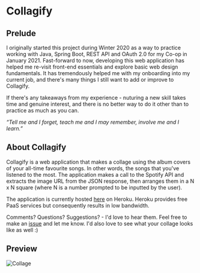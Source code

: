 # Collagify

## Prelude

I originally started this project during Winter 2020 as a way to practice working with Java, Spring Boot, REST API and OAuth 2.0 for my Co-op in January 2021. Fast-forward to now, developing this web application has helped me re-visit front-end essentials and explore basic web design fundamentals. It has tremendously helped me with my onboarding into my current job, and there's many things I still want to add or improve to Collagify. 

If there's any takeaways from my experience - nuturing a new skill takes time and genuine interest, and there is no better way to do it other than to practice as much as you can.

*“Tell me and I forget, teach me and I may remember, involve me and I learn.”*

## About Collagify

Collagify is a web application that makes a collage using the album covers of your all-time favourite songs. In other words, the songs that you've listened to the most. The application makes a call to the Spotify API and extracts the image URL from the JSON response, then arranges them in a N x N square (where N is a number prompted to be inputted by the user). 

The application is currently hosted [here](https://annas-plugin.herokuapp.com/) on Heroku. Heroku provides free PaaS services but consequently results in low bandwidth. 

Comments? Questions? Suggestions? - I'd love to hear them. Feel free to make an [issue](https://github.com/atangzer/spotify-plugin/issues/new) and let me know. I'd also love to see what your collage looks like as well :) 

## Preview 

![Collage](collages\collage.png)

